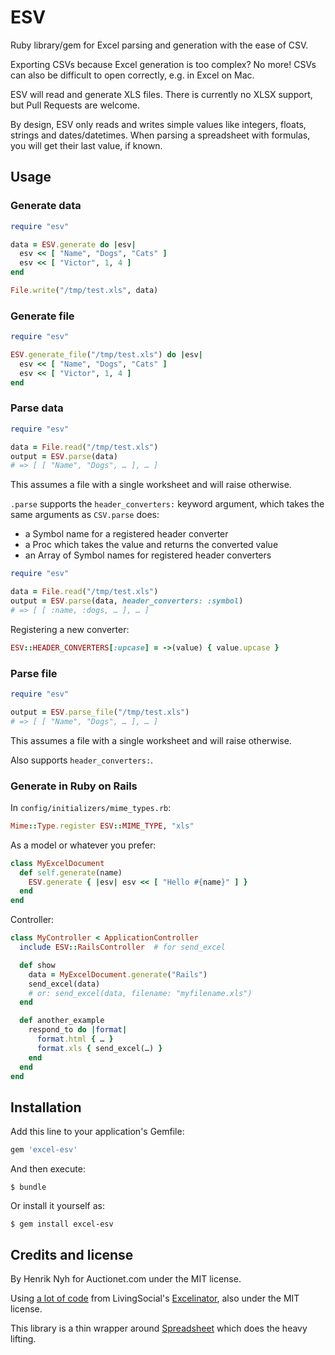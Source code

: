 # ESV

Ruby library/gem for Excel parsing and generation with the ease of CSV.

Exporting CSVs because Excel generation is too complex? No more! CSVs can also be difficult to open correctly, e.g. in Excel on Mac.

ESV will read and generate XLS files. There is currently no XLSX support, but Pull Requests are welcome.

By design, ESV only reads and writes simple values like integers, floats, strings and dates/datetimes. When parsing a spreadsheet with formulas, you will get their last value, if known.


## Usage

### Generate data

``` ruby
require "esv"

data = ESV.generate do |esv|
  esv << [ "Name", "Dogs", "Cats" ]
  esv << [ "Victor", 1, 4 ]
end

File.write("/tmp/test.xls", data)
```

### Generate file

``` ruby
require "esv"

ESV.generate_file("/tmp/test.xls") do |esv|
  esv << [ "Name", "Dogs", "Cats" ]
  esv << [ "Victor", 1, 4 ]
end
```

### Parse data

``` ruby
require "esv"

data = File.read("/tmp/test.xls")
output = ESV.parse(data)
# => [ [ "Name", "Dogs", … ], … ]
```

This assumes a file with a single worksheet and will raise otherwise.

`.parse` supports the `header_converters:` keyword argument, which takes the same arguments as `CSV.parse` does:

- a Symbol name for a registered header converter
- a Proc which takes the value and returns the converted value
- an Array of Symbol names for registered header converters

``` ruby
require "esv"

data = File.read("/tmp/test.xls")
output = ESV.parse(data, header_converters: :symbol)
# => [ [ :name, :dogs, … ], … ]
```

Registering a new converter:

``` ruby
ESV::HEADER_CONVERTERS[:upcase] = ->(value) { value.upcase }
```

### Parse file

``` ruby
require "esv"

output = ESV.parse_file("/tmp/test.xls")
# => [ [ "Name", "Dogs", … ], … ]
```

This assumes a file with a single worksheet and will raise otherwise.

Also supports `header_converters:`.

### Generate in Ruby on Rails

In `config/initializers/mime_types.rb`:

``` ruby
Mime::Type.register ESV::MIME_TYPE, "xls"
```

As a model or whatever you prefer:

``` ruby
class MyExcelDocument
  def self.generate(name)
    ESV.generate { |esv| esv << [ "Hello #{name}" ] }
  end
end
```

Controller:

``` ruby
class MyController < ApplicationController
  include ESV::RailsController  # for send_excel

  def show
    data = MyExcelDocument.generate("Rails")
    send_excel(data)
    # or: send_excel(data, filename: "myfilename.xls")
  end

  def another_example
    respond_to do |format|
      format.html { … }
      format.xls { send_excel(…) }
    end
  end
end
```


## Installation

Add this line to your application's Gemfile:

``` ruby
gem 'excel-esv'
```

And then execute:

    $ bundle

Or install it yourself as:

    $ gem install excel-esv


## Credits and license

By Henrik Nyh for Auctionet.com under the MIT license.

Using [a lot of code](https://github.com/livingsocial/excelinator/blob/master/lib/excelinator/xls.rb) from LivingSocial's [Excelinator](https://github.com/livingsocial/excelinator), also under the MIT license.

This library is a thin wrapper around [Spreadsheet](https://github.com/zdavatz/spreadsheet) which does the heavy lifting.
